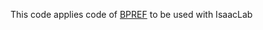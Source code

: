 

This code applies code of [BPREF](https://github.com/rll-research/BPref/tree/main) to be used with IsaacLab
